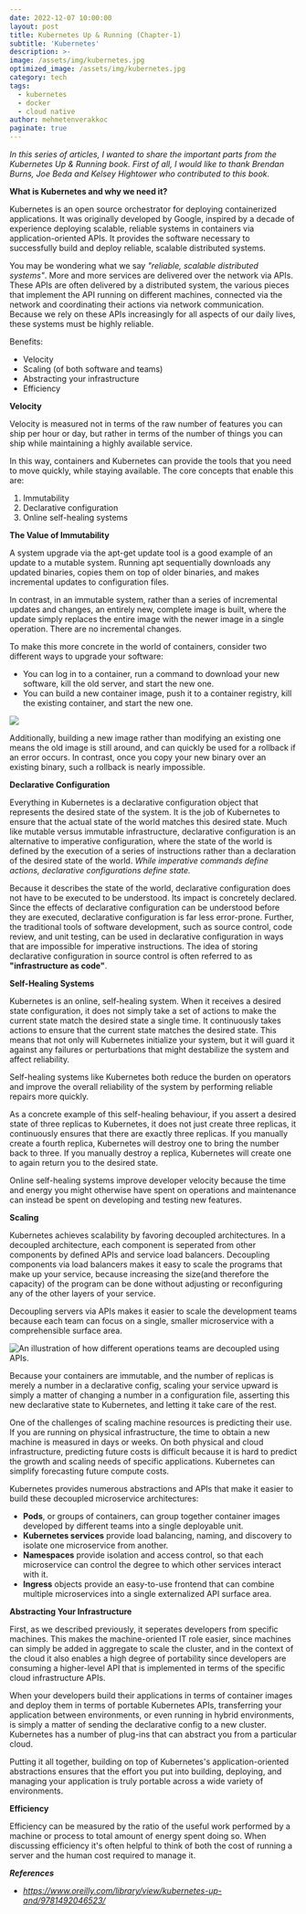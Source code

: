 ```yaml
---
date: 2022-12-07 10:00:00
layout: post
title: Kubernetes Up & Running (Chapter-1)
subtitle: 'Kubernetes'
description: >-
image: /assets/img/kubernetes.jpg
optimized_image: /assets/img/kubernetes.jpg
category: tech
tags:
  - kubernetes
  - docker
  - cloud native
author: mehmetenverakkoc
paginate: true
---
```


*In this series of articles, I wanted to share the important parts from the Kubernetes Up & Running book. First of all, I would like to thank Brendan Burns, Joe Beda and Kelsey Hightower who contributed to this book.*

<strong>What is Kubernetes and why we need it?</strong>

Kubernetes is an open source orchestrator for deploying containerized applications. It was originally developed by Google, inspired by a decade of experience deploying scalable, reliable systems in containers via application-oriented APIs. It provides the software necessary to successfully build and deploy reliable, scalable distributed systems.

You may be wondering what we say <em>"reliable, scalable distributed systems"</em>. More and more services are delivered over the network via APIs. These APIs are often delivered by a distributed system, the various pieces that implement the API running on different machines, connected via the network and coordinating their actions via network communication. Because we rely on these APIs increasingly for all aspects of our daily lives, these systems must be highly reliable.

Benefits:
* Velocity
* Scaling (of both software and teams)
* Abstracting your infrastructure
* Efficiency

<strong>Velocity</strong>

Velocity is measured not in terms of the raw number of features you can ship per hour or day, but rather in terms of the number of things you can ship while maintaining a highly available service.

In this way, containers and Kubernetes can provide the tools that you need to move quickly, while staying available. The core concepts that enable this are:
1.  Immutability
2.  Declarative configuration
3.  Online self-healing systems

<strong>The Value of Immutability</strong>

A system upgrade via the apt-get update tool is a good example of an update to a mutable system. Running apt sequentially downloads any updated binaries, copies them on top of older binaries, and makes incremental updates to configuration files.

In contrast, in an immutable system, rather than a series of incremental updates and changes, an entirely new, complete image is built, where the update simply replaces the entire image with the newer image in a single operation. There are no incremental changes.

To make this more concrete in the world of containers, consider two different ways to upgrade your software:
* You can log in to a container, run a command to download your new software, kill the old server, and start the new one.
* You can build a new container image, push it to a container registry, kill the existing container, and start the new one.

<img src="https://cdn-images-1.medium.com/max/1000/1*v4J7tk5BWIONNRaxDn_jMQ.png"/>

Additionally, building a new image rather than modifying an existing one means the old image is still around, and can quickly be used for a rollback if an error occurs. In contrast, once you copy your new binary over an existing binary, such a rollback is nearly impossible.

<strong>Declarative Configuration</strong>

Everything in Kubernetes is a declarative configuration object that represents the desired state of the system. It is the job of Kubernetes to ensure that the actual state of the world matches this desired state. Much like mutable versus immutable infrastructure, declarative configuration is an alternative to imperative configuration, where the state of the world is defined by the execution of a series of instructions rather than a declaration of the desired state of the world. <em>While imperative commands define actions, declarative configurations define state.</em>

Because it describes the state of the world, declarative configuration does not have to be executed to be understood. Its impact is concretely declared. Since the effects of declarative configuration can be understood before they are executed, declarative configuration is far less error-prone. Further, the traditional tools of software development, such as source control, code review, and unit testing, can be used in declarative configuration in ways that are impossible for imperative instructions. The idea of storing declarative configuration in source control is often referred to as <strong>"infrastructure as code"</strong>.

<strong>Self-Healing Systems</strong>

Kubernetes is an online, self-healing system. When it receives a desired state configuration, it does not simply take a set of actions to make the current state match the desired state a single time. It continuously takes actions to ensure that the current state matches the desired state. This means that not only will Kubernetes initialize your system, but it will guard it against any failures or perturbations that might destabilize the system and affect reliability.

Self-healing systems like Kubernetes both reduce the burden on operators and improve the overall reliability of the system by performing reliable repairs more quickly.

As a concrete example of this self-healing behaviour, if you assert a desired state of three replicas to Kubernetes, it does not just create three replicas, it continuously ensures that there are exactly three replicas. If you manually create a fourth replica, Kubernetes will destroy one to bring the number back to three. If you manually destroy a replica, Kubernetes will create one to again return you to the desired state.

Online self-healing systems improve developer velocity because the time and energy you might otherwise have spent on operations and maintenance can instead be spent on developing and testing new features.

<strong>Scaling</strong>

Kubernetes achieves scalability by favoring decoupled architectures. In a decoupled architecture, each component is seperated from other components by defined APIs and service load balancers. Decoupling components via load balancers makes it easy to scale the programs that make up your service, because increasing the size(and therefore the capacity) of the program can be done without adjusting or reconfiguring any of the other layers of your service.

Decoupling servers via APIs makes it easier to scale the development teams because each team can focus on a single, smaller microservice with a comprehensible surface area.

<img style="display: block; margin: auto;" src="https://cdn-images-1.medium.com/max/1000/1*6vunIL-knq5jI11RJ7otMA.png" alt="An illustration of how different operations teams are decoupled using APIs." />

Because your containers are immutable, and the number of replicas is merely a number in a declarative config, scaling your service upward is simply a matter of changing a number in a configuration file, asserting this new declarative state to Kubernetes, and letting it take care of the rest.

One of the challenges of scaling machine resources is predicting their use. If you are running on physical infrastructure, the time to obtain a new machine is measured in days or weeks. On both physical and cloud infrastructure, predicting future costs is difficult because it is hard to predict the growth and scaling needs of specific applications. Kubernetes can simplify forecasting future compute costs.

Kubernetes provides numerous abstractions and APIs that make it easier to build these decoupled microservice architectures:

* <strong>Pods</strong>, or groups of containers, can group together container images developed by different teams into a single deployable unit.
* <strong>Kubernetes services</strong> provide load balancing, naming, and discovery to isolate one microservice from another.
* <strong>Namespaces</strong> provide isolation and access control, so that each microservice can control the degree to which other services interact with it.
* <strong>Ingress</strong> objects provide an easy-to-use frontend that can combine multiple microservices into a single externalized API surface area.

<strong>Abstracting Your Infrastructure</strong>

First, as we described previously, it seperates developers from specific machines. This makes the machine-oriented IT role easier, since machines can simply be added in aggregate to scale the cluster, and in the context of the cloud it also enables a high degree of portability since developers are consuming a higher-level API that is implemented in terms of the specific cloud infrastructure APIs.

When your developers build their applications in terms of container images and deploy them in terms of portable Kubernetes APIs, transferring your application between environments, or even running in hybrid environments, is simply a matter of sending the declarative config to a new cluster. Kubernetes has a number of plug-ins that can abstract you from a particular cloud.

Putting it all together, building on top of Kubernetes's application-oriented abstractions ensures that the effort you put into building, deploying, and managing your application is truly portable across a wide variety of environments.

<strong>Efficiency</strong>

Efficiency can be measured by the ratio of the useful work performed by a machine or process to total amount of energy spent doing so. When discussing efficiency it's often helpful to think of both the cost of running a server and the human cost required to manage it.

<strong><em>References</em></strong>

* <em>https://www.oreilly.com/library/view/kubernetes-up-and/9781492046523/</em>
